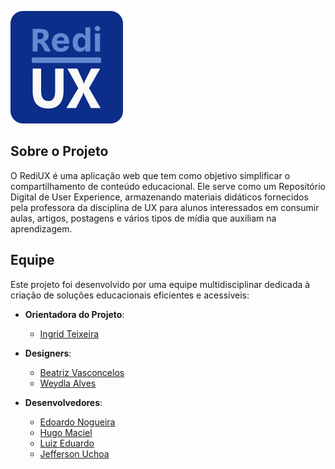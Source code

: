 ![RediUX Logo](/assets/favicon.svg)

## Sobre o Projeto

O RediUX é uma aplicação web que tem como objetivo simplificar o compartilhamento de conteúdo educacional. Ele serve como um Repositório Digital de User Experience, armazenando materiais didáticos fornecidos pela professora da disciplina de UX para alunos interessados em consumir aulas, artigos, postagens e vários tipos de mídia que auxiliam na aprendizagem.

## Equipe

Este projeto foi desenvolvido por uma equipe multidisciplinar dedicada à criação de soluções educacionais eficientes e acessíveis:

- **Orientadora do Projeto**:
  - [Ingrid Teixeira](https://www.linkedin.com/in/ingrid-teixeira-monteiro-47b68012)

- **Designers**:
  - [Beatriz Vasconcelos](https://www.linkedin.com/in/beatrizvasconceloss)
  - [Weydla Alves](https://github.com/weydlaalves)

- **Desenvolvedores**:
  - [Edoardo Nogueira](https://github.com/edoardonog)
  - [Hugo Maciel](https://www.linkedin.com/in/hugo-maciel-coelho)
  - [Luiz Eduardo](https://github.com/Luiz-Eduardo-BL)
  - [Jefferson Uchoa](https://www.linkedin.com/in/jefferson-uchoa-b264b3186)
